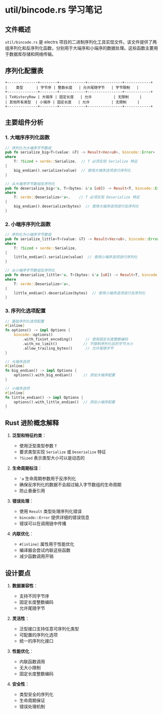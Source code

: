 # util/bincode.rs 学习笔记

## 文件概述
`util/bincode.rs` 是 electrs 项目的二进制序列化工具实现文件。该文件提供了两组序列化和反序列化函数，分别用于大端序和小端序的数据处理。这些函数主要用于数据库存储和网络传输。

## 序列化配置表
```
+--------------+--------+------------+----------------+------------+
|    类型      | 字节序 | 整数长度   | 允许尾随字节   | 字节限制   |
+--------------+--------+------------+----------------+------------+
| TxHistoryRow | 大端序 | 固定长度   | 允许          | 无限制     |
| 其他所有类型  | 小端序 | 固定长度   | 允许          | 无限制     |
+--------------+--------+------------+----------------+------------+
```

## 主要组件分析

### 1. 大端序序列化函数
```rust
// 序列化为大端序字节数组
pub fn serialize_big<T>(value: &T) -> Result<Vec<u8>, bincode::Error>
where
    T: ?Sized + serde::Serialize,  // T 必须实现 Serialize 特征
{
    big_endian().serialize(value)  // 使用大端序选项进行序列化
}

// 从大端序字节数组反序列化
pub fn deserialize_big<'a, T>(bytes: &'a [u8]) -> Result<T, bincode::Error>
where
    T: serde::Deserialize<'a>,    // T 必须实现 Deserialize 特征
{
    big_endian().deserialize(bytes)  // 使用大端序选项进行反序列化
}
```

### 2. 小端序序列化函数
```rust
// 序列化为小端序字节数组
pub fn serialize_little<T>(value: &T) -> Result<Vec<u8>, bincode::Error>
where
    T: ?Sized + serde::Serialize,
{
    little_endian().serialize(value)  // 使用小端序选项进行序列化
}

// 从小端序字节数组反序列化
pub fn deserialize_little<'a, T>(bytes: &'a [u8]) -> Result<T, bincode::Error>
where
    T: serde::Deserialize<'a>,
{
    little_endian().deserialize(bytes)  // 使用小端序选项进行反序列化
}
```

### 3. 序列化选项配置
```rust
// 基础序列化选项配置
#[inline]
fn options() -> impl Options {
    bincode::options()
        .with_fixint_encoding()      // 使用固定长度整数编码
        .with_no_limit()            // 不限制序列化后的字节大小
        .allow_trailing_bytes()      // 允许尾随字节
}

// 大端序选项
#[inline]
fn big_endian() -> impl Options {
    options().with_big_endian()     // 添加大端序配置
}

// 小端序选项
#[inline]
fn little_endian() -> impl Options {
    options().with_little_endian()  // 添加小端序配置
}
```

## Rust 进阶概念解释

1. **泛型和特征约束**：
   - 使用泛型类型参数 `T`
   - 要求类型实现 `Serialize` 或 `Deserialize` 特征
   - `?Sized` 表示类型大小可以是动态的

2. **生命周期标注**：
   - `'a` 生命周期参数用于反序列化
   - 确保反序列化的数据不会超过输入字节数组的生命周期
   - 防止悬垂引用

3. **错误处理**：
   - 使用 `Result` 类型处理序列化错误
   - `bincode::Error` 提供详细的错误信息
   - 错误可以在调用链中传播

4. **内联优化**：
   - `#[inline]` 属性用于性能优化
   - 编译器会尝试内联这些函数
   - 减少函数调用开销

## 设计要点

1. **数据兼容性**：
   - 支持不同字节序
   - 固定长度整数编码
   - 允许尾随字节

2. **灵活性**：
   - 泛型接口支持任意可序列化类型
   - 可配置的序列化选项
   - 统一的序列化接口

3. **性能优化**：
   - 内联函数调用
   - 无大小限制
   - 固定长度整数编码

4. **安全性**：
   - 类型安全的序列化
   - 生命周期保证
   - 错误处理机制 